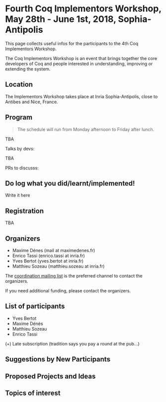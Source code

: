 Fourth Coq Implementors Workshop, May 28th - June 1st, 2018, Sophia-Antipolis
============================================================================

This page collects useful infos for the participants to the 4th Coq Implementors Workshop.

The Coq Implementors Workshop is an event that brings together the core developers of Coq and people interested in understanding, improving or extending the system.

Location
--------

The Implementors Workshop takes place at Inria Sophia-Antipolis, close to Antibes and Nice, France. 

Program
-------

> The schedule will run from Monday afternoon to Friday after lunch.

TBA

Talks by devs:

TBA

PRs to discusss:


Do log what you did/learnt/implemented!
---------------------------------------

Write it here

Registration
------------

TBA

Organizers
----------

-   Maxime Dénes (mail at maximedenes.fr)
-   Enrico Tassi (enrico.tassi at inria.fr)
-   Yves Bertot (yves.bertot at inria.fr)
-   Matthieu Sozeau (matthieu.sozeau at inria.fr)

The [coordination mailing list](https://sympa.inria.fr/sympa/info/coq-implementors-workshop) is the preferred channel to contact the organizers.

If you need additional funding, please contact the organizers.

List of participants
--------------------

-   Yves Bertot
-   Maxime Dénès
-   Matthieu Sozeau
-   Enrico Tassi

(+) Late subscription (tradition says you pay a round at the pub...)

Suggestions by New Participants
-------------------------------

Proposed Projects and Ideas
---------------------------

Topics of interest
------------------
